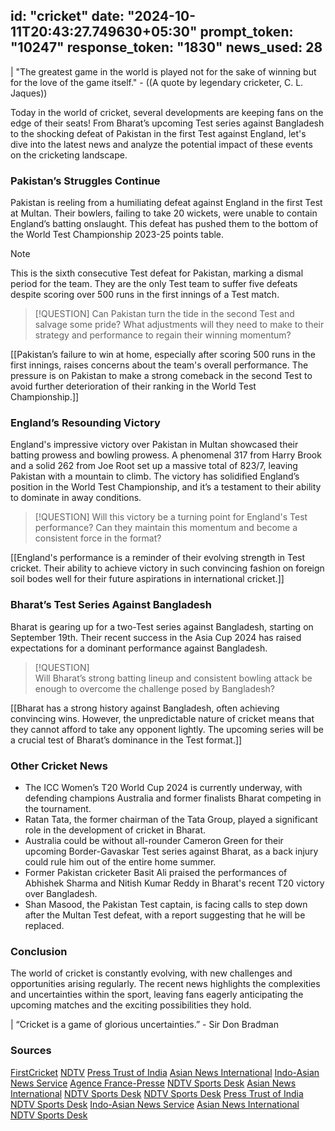 
id: "cricket"
date: "2024-10-11T20:43:27.749630+05:30"
prompt_token: "10247"
response_token: "1830"
news_used: 28
------
| "The greatest game in the world is played not for the sake of winning but for the love of the game itself." -  ((A quote by legendary cricketer, C. L.  Jaques))

Today in the world of cricket, several developments are keeping fans on the edge of their seats!  From Bharat’s upcoming Test series against Bangladesh to the shocking defeat of Pakistan in the first Test against England, let's dive into the latest news and analyze the potential impact of these events on the cricketing landscape.

### Pakistan’s Struggles Continue

Pakistan is reeling from a humiliating defeat against England in the first Test at Multan. Their bowlers, failing to take 20 wickets, were unable to contain England’s batting onslaught. This defeat has pushed them to the bottom of the World Test Championship 2023-25 points table.  

> [!NOTE]  
> This is the sixth consecutive Test defeat for Pakistan, marking a dismal period for the team. They are the only Test team to suffer five defeats despite scoring over 500 runs in the first innings of a Test match.  

> [!QUESTION] 
> Can Pakistan turn the tide in the second Test and salvage some pride? What adjustments will they need to make to their strategy and performance to regain their winning momentum?

[[Pakistan’s failure to win at home, especially after scoring 500 runs in the first innings, raises concerns about the team's overall performance. The pressure is on Pakistan to make a strong comeback in the second Test to avoid further deterioration of their ranking in the World Test Championship.]]

### England’s Resounding Victory

England's impressive victory over Pakistan in Multan showcased their batting prowess and bowling prowess.  A phenomenal 317 from Harry Brook and a solid 262 from Joe Root set up a massive total of 823/7, leaving Pakistan with a mountain to climb.  The victory has solidified England’s position in the World Test Championship, and it’s a testament to their ability to dominate in away conditions.

> [!QUESTION] 
> Will this victory be a turning point for England's Test performance? Can they maintain this momentum and become a consistent force in the format?

[[England's performance is a reminder of their evolving strength in Test cricket.  Their ability to achieve victory in such convincing fashion on foreign soil bodes well for their future aspirations in international cricket.]]

### Bharat’s Test Series Against Bangladesh

Bharat is gearing up for a two-Test series against Bangladesh, starting on September 19th. Their recent success in the Asia Cup 2024 has raised expectations for a dominant performance against Bangladesh. 

> [!QUESTION]  
> Will Bharat’s strong batting lineup and consistent bowling attack be enough to overcome the challenge posed by Bangladesh? 

[[Bharat has a strong history against Bangladesh, often achieving convincing wins.  However, the unpredictable nature of cricket means that they cannot afford to take any opponent lightly. The upcoming series will be a crucial test of Bharat’s dominance in the Test format.]]

### Other Cricket News

- The ICC Women’s T20 World Cup 2024 is currently underway, with defending champions Australia and former finalists Bharat competing in the tournament.
-  Ratan Tata, the former chairman of the Tata Group, played a significant role in the development of cricket in Bharat.
- Australia could be without all-rounder Cameron Green for their upcoming Border-Gavaskar Test series against Bharat, as a back injury could rule him out of the entire home summer.
- Former Pakistan cricketer Basit Ali praised the performances of Abhishek Sharma and Nitish Kumar Reddy in Bharat's recent T20 victory over Bangladesh.
- Shan Masood, the Pakistan Test captain, is facing calls to step down after the Multan Test defeat, with a report suggesting that he will be replaced.

### Conclusion

The world of cricket is constantly evolving, with new challenges and opportunities arising regularly.  The recent news highlights the complexities and uncertainties within the sport,  leaving fans eagerly anticipating the upcoming matches and the exciting possibilities they hold.

| “Cricket is a game of glorious uncertainties.” - Sir Don Bradman 

### Sources

[FirstCricket](https://www.firstpost.com/firstcricket/sports-news/wtc-points-table-2023-25-world-test-championship-standings-results-13811297.html)
[NDTV](https://sports.ndtv.com/cricket/rohit-sharma-will-not-be-retained-by-mumbai-indians-india-greats-big-verdict-6762278)
[Press Trust of India](https://sports.ndtv.com/cricket/we-aim-to-build-strong-core-of-players-for-crunch-moments-in-next-18-months-ryan-ten-doeschate-6767953)
[Asian News International](https://sports.ndtv.com/india-vs-bangladesh-2024/harshit-rana-in-contention-for-india-debut-india-assistant-coach-ryan-ten-doeschate-gives-his-take-6768373)
[Indo-Asian News Service](https://sports.ndtv.com/cricket/womens-t20-world-cup-our-aim-is-to-do-well-and-back-our-strength-says-shafali-verma-ahead-of-australia-clash-6767100)
[Agence France-Presse](https://sports.ndtv.com/cricket/south-africa-captain-temba-bavuma-to-miss-1st-test-against-bangladesh-due-to-injury-6767656)
[NDTV Sports Desk](https://sports.ndtv.com/women-s-t20-world-cup/australia-vs-pakistan-live-streaming-womens-t20-world-cup-live-telecast-when-and-where-to-watch-6766816)
[Asian News International](https://sports.ndtv.com/india-vs-bangladesh-2024/australia-star-gets-special-praise-for-nitish-reddy-abhishek-sharmas-rise-6758258)
[NDTV Sports Desk](https://sports.ndtv.com/cricket/australia-vs-sri-lanka-live-streaming-womens-t20-world-cup-live-telecast-when-and-where-to-watch-6721851)
[NDTV Sports Desk](https://sports.ndtv.com/cricket/shan-masood-said-to-be-sacked-as-pakistan-test-captain-after-multan-test-humiliation-report-6766442)
[Press Trust of India](https://sports.ndtv.com/cricket/pcb-revamps-selection-panel-adds-retired-umpire-aleem-dar-to-committee-6766050)
[NDTV Sports Desk](https://sports.ndtv.com/cricket/national-cricket-league-george-munsey-shines-as-los-angeles-waves-beat-dallas-lonestars-by-28-runs-6766246)
[Indo-Asian News Service](https://sports.ndtv.com/cricket/memes-galore-as-pakistan-lose-yet-another-home-test-extend-win-less-streak-to-1331-days-6765646)
[Asian News International](https://sports.ndtv.com/cricket/on-multan-pitch-controversy-triple-centurion-harry-brooks-roll-it-open-verdict-6762224)
[NDTV Sports Desk](https://sports.ndtv.com/cricket/joe-root-will-overtake-sachin-tendulkar-if-ex-england-captain-michael-vaughan-gives-one-key-necessity-6752417)


